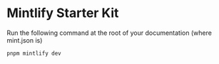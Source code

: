 # Mintlify Starter Kit

Run the following command at the root of your documentation (where mint.json is)

```
pnpm mintlify dev
```
